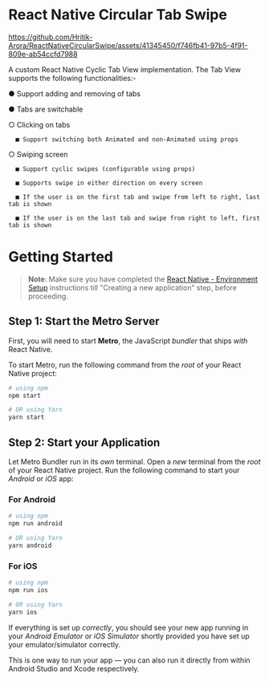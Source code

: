 # React Native Circular Tab Swipe

https://github.com/Hritik-Arora/ReactNativeCircularSwipe/assets/41345450/f746fb41-97b5-4f91-809e-ab54ccfd7988

A custom React Native Cyclic Tab  View implementation. The Tab View supports the following functionalities:-

● Support adding and removing of tabs

● Tabs are switchable

   ○ Clicking on tabs
   
      ■ Support switching both Animated and non-Animated using props
      
   ○ Swiping screen
   
      ■ Support cyclic swipes (configurable using props)
      
      ■ Supports swipe in either direction on every screen
      
      ■ If the user is on the first tab and swipe from left to right, last tab is shown
      
      ■ If the user is on the last tab and swipe from right to left, first tab is shown
      

# Getting Started

>**Note**: Make sure you have completed the [React Native - Environment Setup](https://reactnative.dev/docs/environment-setup) instructions till "Creating a new application" step, before proceeding.

## Step 1: Start the Metro Server

First, you will need to start **Metro**, the JavaScript _bundler_ that ships _with_ React Native.

To start Metro, run the following command from the _root_ of your React Native project:

```bash
# using npm
npm start

# OR using Yarn
yarn start
```

## Step 2: Start your Application

Let Metro Bundler run in its _own_ terminal. Open a _new_ terminal from the _root_ of your React Native project. Run the following command to start your _Android_ or _iOS_ app:

### For Android

```bash
# using npm
npm run android

# OR using Yarn
yarn android
```

### For iOS

```bash
# using npm
npm run ios

# OR using Yarn
yarn ios
```

If everything is set up _correctly_, you should see your new app running in your _Android Emulator_ or _iOS Simulator_ shortly provided you have set up your emulator/simulator correctly.

This is one way to run your app — you can also run it directly from within Android Studio and Xcode respectively.
